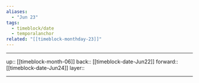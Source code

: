 ```yaml
---
aliases:
  - "Jun 23"
tags:
  - timeblock/date
  - temporalanchor
related: "[[timeblock-monthday-23]]"
---
```




***

up:: [[timeblock-month-06]]
back:: [[timeblock-date-Jun22]]
forward:: [[timeblock-date-Jun24]]
layer:: 

***
